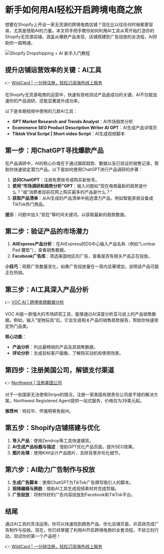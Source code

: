 # 新手如何用AI轻松开启跨境电商之旅

想要在Shopify上开设一家无货源的跨境电商店铺？现在比以往任何时候都更容易，尤其是借助AI的力量。本文将手把手教你如何利用AI工具从零开始打造你的Shopify无货源店铺，涵盖从爆款产品发现、店铺搭建到广告投放的全流程，AI将助你一路畅通。

![Shopify Dropshipping + AI 新手入门教程](https://www.youtube.com/embed/xmwxEN99cZU?feature=oembed)

## 提升店铺运营效率的关键：AI工具

👉 [WildCard | 一分钟注册，轻松订阅海外线上服务](https://bbtdd.com/WildCard)

在Shopify无货源电商的运营中，快速有效地测试产品是成功的关键。AI不仅能加速你的产品调研，还能显著提升成功率。

以下是本期视频中使用的几款AI工具：

- **GPT Market Research and Trends Analyst**：AI市场趋势分析  
- **Ecommerce SEO Product Description Writer AI GPT**：AI生成产品详情页  
- **Tiktok Viral Script | Short video Script**：AI生成视频脚本  

## 第一步：用ChatGPT寻找爆款产品

在产品调研中，AI的核心价值在于通过跟踪趋势、数据以及已验证的销售记录，帮助你快速锁定潜力产品。以下是如何使用ChatGPT进行产品调研的步骤：

1. **访问ChatGPT**：注册免费账号或购买新账号。  
2. **使用“市场调研和趋势分析”GPT**：输入问题如“现在电商最新的趋势是什么？”或“消费者目前在网上购买最多的产品是什么？”  
3. **获取产品清单**：从AI生成的产品清单中挑选潜力产品，例如智能家居设备或TikTok热门商品。

**提示**：问题中加入“现在”等时间关键词，以获取最新的趋势数据。

## 第二步：验证产品的市场潜力

1. **AliExpress产品分析**：在AliExpress的DS中心输入产品名称（例如“Lumbar Pad 腰垫”），查看销售数据。  
2. **Facebook广告库**：筛选美国地区的广告，查看是否有相关产品正在投放。  

**小技巧**：观察广告数量变化，如果广告投放量在一周内显著增加，说明该产品可能正在热销。

## 第三步：AI工具深入产品分析

👉 [VOC AI | 跨境电商数据分析](https://bit.ly/3UoFqeW)

VOC AI是一款强大的市场研究工具，能够通过AI深度分析亚马逊上的产品销售数据。例如，输入“宠物玩具”后，它会生成相关产品的销售趋势报告，帮助你快速锁定热门品类。

**核心功能**：  
- **产品分析**：列出最畅销的产品及其销售数据。  
- **评论分析**：生成目标客户画像，了解购买动机和使用场景。

## 第四步：注册美国公司，解锁支付渠道

👉 [Northwest | 注册美国公司](https://bit.ly/4eAZy5S)

对于一些国家无法使用Stripe的情况，注册一家美国有限责任公司是不错的解决方案。Northwest Registered Agent提供一站式服务，价格仅为39美元起。

**推荐州**：特拉华、怀俄明等免税州。

## 第五步：Shopify店铺搭建与优化

1. **导入产品**：使用Zendrop等工具快速铺货。  
2. **AI生成产品标题与描述**：借助GPT优化产品页面，提升SEO效果。  
3. **图片处理**：使用Kittl设计产品图片，去除背景并优化细节。

## 第六步：AI助力广告制作与投放

1. **生成广告脚本**：使用ChatGPT为TikTok广告撰写吸引人的脚本。  
2. **视频编辑与换脸**：借助AI工具生成视频素材并完成剪辑。  
3. **广告投放**：将制作好的广告内容投放到Facebook和TikTok平台。

## 结尾

通过AI工具的灵活运用，你可以快速找到趋势产品、优化店铺页面，并高效完成广告制作与投放。现在，你已经掌握了利用AI开启跨境电商的全套流程，不妨立刻行动，测试你的第一个产品吧！

👉 [WildCard | 一分钟注册，轻松订阅海外线上服务](https://bbtdd.com/WildCard)